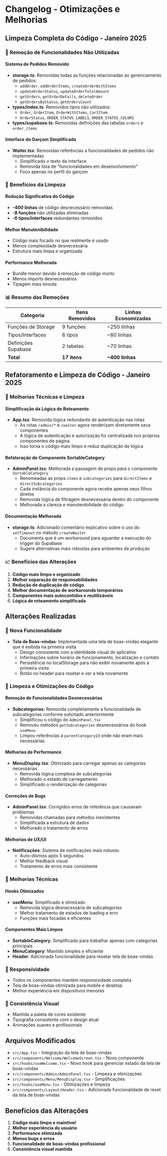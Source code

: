 # Changelog - Otimizações e Melhorias

## Limpeza Completa do Código - Janeiro 2025

### 🧹 Remoção de Funcionalidades Não Utilizadas

#### Sistema de Pedidos Removido
- **storage.ts**: Removidas todas as funções relacionadas ao gerenciamento de pedidos:
  - `addOrder`, `addOrderItems`, `createOrderWithItems`
  - `updateOrderStatus`, `updateOrderTotalAmount`
  - `getOrders`, `getOrderDetails`, `deleteOrder`
  - `getOrdersByStatus`, `getOrdersCount`
- **types/index.ts**: Removidos tipos não utilizados:
  - `Order`, `OrderItem`, `OrderWithItems`, `CartItem`
  - `OrderStatus`, `ORDER_STATUS_LABELS`, `ORDER_STATUS_COLORS`
- **types/supabase.ts**: Removidas definições das tabelas `orders` e `order_items`

#### Interface do Garçom Simplificada
- **Waiter.tsx**: Removidas referências a funcionalidades de pedidos não implementadas
  - Simplificado o texto da interface
  - Removida lista de "funcionalidades em desenvolvimento"
  - Foco apenas no perfil do garçom

### 🔧 Benefícios da Limpeza

#### Redução Significativa do Código
- **-400 linhas** de código desnecessário removidas
- **-8 funções** não utilizadas eliminadas
- **-6 tipos/interfaces** redundantes removidos

#### Melhor Manutenibilidade
- Código mais focado no que realmente é usado
- Menos complexidade desnecessária
- Estrutura mais limpa e organizada

#### Performance Melhorada
- Bundle menor devido à remoção de código morto
- Menos imports desnecessários
- Tipagem mais enxuta

### 📊 Resumo das Remoções

| Categoria | Itens Removidos | Linhas Economizadas |
|-----------|----------------|-------------------|
| Funções de Storage | 9 funções | ~250 linhas |
| Tipos/Interfaces | 6 tipos | ~80 linhas |
| Definições Supabase | 2 tabelas | ~70 linhas |
| **Total** | **17 itens** | **~400 linhas** |

## Refatoramento e Limpeza de Código - Janeiro 2025

### 🔧 Melhorias Técnicas e Limpeza

#### Simplificação da Lógica de Roteamento
- **App.tsx**: Removida lógica redundante de autenticação nas rotas
  - As rotas `/admin/*` e `/waiter` agora renderizam diretamente seus componentes
  - A lógica de autenticação e autorização foi centralizada nos próprios componentes de página
  - Isso torna o código mais limpo e reduz duplicação de lógica

#### Refatoração do Componente SortableCategory
- **AdminPanel.tsx**: Melhorada a passagem de props para o componente `SortableCategory`
  - Renomeadas as props `items` e `subcategories` para `directItems` e `directSubcategories`
  - Cada instância do componente agora recebe apenas seus filhos diretos
  - Removida lógica de filtragem desnecessária dentro do componente
  - Melhorada a clareza e manutenibilidade do código

#### Documentação Melhorada
- **storage.ts**: Adicionado comentário explicativo sobre o uso do `setTimeout` no método `createWaiter`
  - Documenta que é um workaround para aguardar a execução do trigger do Supabase
  - Sugere alternativas mais robustas para ambientes de produção

### 📈 Benefícios das Alterações
1. **Código mais limpo e organizado**
2. **Melhor separação de responsabilidades**
3. **Redução de duplicação de código**
4. **Melhor documentação de workarounds temporários**
5. **Componentes mais autocontidos e reutilizáveis**
6. **Lógica de roteamento simplificada**

## Alterações Realizadas

### 🎉 Nova Funcionalidade
- **Tela de Boas-vindas**: Implementada uma tela de boas-vindas elegante que é exibida na primeira visita
  - Design consistente com a identidade visual do aplicativo
  - Informações sobre horário de funcionamento, localização e contato
  - Persistência no localStorage para não exibir novamente após a primeira visita
  - Botão no header para resetar e ver a tela novamente

### 🧹 Limpeza e Otimizações do Código

#### Remoção de Funcionalidades Desnecessárias
- **Subcategorias**: Removida completamente a funcionalidade de subcategorias conforme solicitado anteriormente
  - Simplificou o código do `AdminPanel.tsx`
  - Removeu métodos `getSubcategories` desnecessários do hook `useMenu`
  - Limpou referências a `parentCategoryId` onde não eram mais necessárias

#### Melhorias de Performance
- **MenuDisplay.tsx**: Otimizado para carregar apenas as categorias necessárias
  - Removida lógica complexa de subcategorias
  - Melhorado o estado de carregamento
  - Simplificado o renderização de categorias

#### Correções de Bugs
- **AdminPanel.tsx**: Corrigidos erros de referência que causavam problemas
  - Removidas chamadas para métodos inexistentes
  - Simplificada a estrutura de dados
  - Melhorado o tratamento de erros

#### Melhorias de UX/UI
- **Notificações**: Sistema de notificações mais robusto
  - Auto-dismiss após 5 segundos
  - Melhor feedback visual
  - Tratamento de erros mais consistente

### 🔧 Melhorias Técnicas

#### Hooks Otimizados
- **useMenu**: Simplificado e otimizado
  - Removida lógica desnecessária de subcategorias
  - Melhor tratamento de estados de loading e erro
  - Funções mais focadas e eficientes

#### Componentes Mais Limpos
- **SortableCategory**: Simplificado para trabalhar apenas com categorias principais
- **MenuCategory**: Mantido simples e eficiente
- **Header**: Adicionada funcionalidade para resetar tela de boas-vindas

### 📱 Responsividade
- Todos os componentes mantêm responsividade completa
- Tela de boas-vindas otimizada para mobile e desktop
- Melhor experiência em dispositivos menores

### 🎨 Consistência Visual
- Mantida a paleta de cores existente
- Tipografia consistente com o design atual
- Animações suaves e profissionais

## Arquivos Modificados
- `src/App.tsx` - Integração da tela de boas-vindas
- `src/components/Welcome/WelcomeScreen.tsx` - Novo componente
- `src/hooks/useWelcome.tsx` - Novo hook para gerenciar estado da tela de boas-vindas
- `src/components/Admin/AdminPanel.tsx` - Limpeza e otimizações
- `src/components/Menu/MenuDisplay.tsx` - Simplificações
- `src/hooks/useMenu.tsx` - Otimizações e limpeza
- `src/components/Layout/Header.tsx` - Adicionada funcionalidade de reset da tela de boas-vindas

## Benefícios das Alterações
1. **Código mais limpo e maintível**
2. **Melhor experiência do usuário**
3. **Performance otimizada**
4. **Menos bugs e erros**
5. **Funcionalidade de boas-vindas profissional**
6. **Consistência visual mantida**